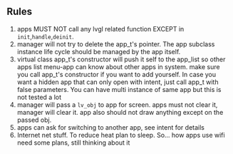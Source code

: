 ## Rules
1. apps MUST NOT call any lvgl related function EXCEPT in `init`,`handle`,`deinit`. 
2. manager will not try to delete the app_t's pointer. The app subclass instance life cycle should be managed by the app itself. 
3. virtual class app_t's constructor will push it self to the app_list so other apps list menu-app can know about other apps in system. make sure you call app_t's constructor if you want to add yourself. In case you want a hidden app that can only open with intent, just call app_t with false parameters. You can have multi instance of same app but this is not tested a lot
4. manager will pass a `lv_obj` to app for screen. apps must not clear it, manager will clear it. app also should not draw anything except on the passed obj.
5. apps can ask for switching to another app, see intent for details
6. Internet net stuff. To reduce heat plan to sleep. So... how apps use wifi need some plans, still thinking about it